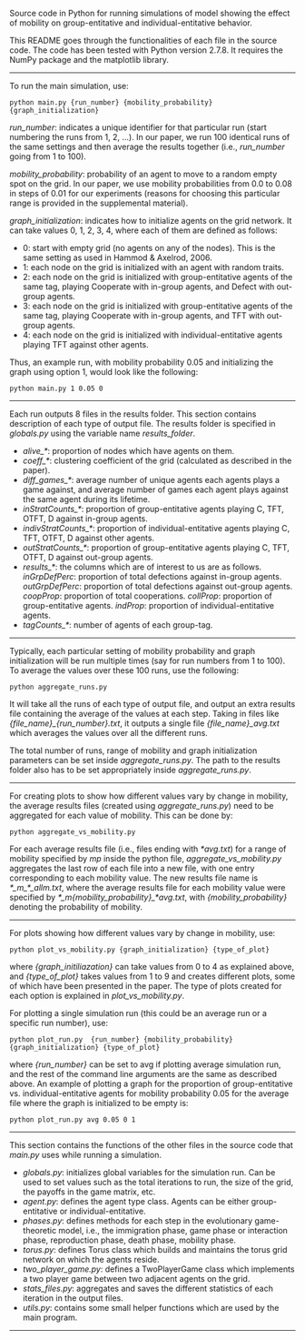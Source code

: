 Source code in Python for running simulations of model showing the effect of mobility on group-entitative and individual-entitative behavior.

This README goes through the functionalities of each file in the source code. The code has been tested with Python version 2.7.8. It requires the NumPy package and the matplotlib library.

-------------------------------------------------------------------

To run the main simulation, use:

	python main.py {run_number} {mobility_probability} {graph_initialization}
	
*run_number*: indicates a unique identifier for that particular run (start numbering the runs from 1, 2, ...). In our paper, we run 100 identical runs of the same settings and then average the results together (i.e., *run_number* going from 1 to 100).

*mobility_probability*: probability of an agent to move to a random empty spot on the grid. In our paper, we use mobility probabilities from 0.0 to 0.08 in steps of 0.01 for our experiments (reasons for choosing this particular range is provided in the supplemental material).

*graph_initialization*: indicates how to initialize agents on the grid network. It can take values 0, 1, 2, 3, 4, where each of them are defined as follows:

- 0: start with empty grid (no agents on any of the nodes). This is the same setting as used in Hammod & Axelrod, 2006.
- 1: each node on the grid is initialized with an agent with random traits.
- 2: each node on the grid is initialized with group-entitative agents of the same tag, playing Cooperate with in-group agents, and Defect with out-group agents.
- 3: each node on the grid is initialized with group-entitative agents of the same tag, playing Cooperate with in-group agents, and TFT with out-group agents.
- 4: each node on the grid is initialized with individual-entitative agents playing TFT against other agents.

Thus, an example run, with mobility probability 0.05 and initializing the graph using option 1, would look like the following:

	python main.py 1 0.05 0

-------------------------------------------------------------------

Each run outputs 8 files in the results folder. This section contains description of each type of output file. The results folder is specified in *globals.py* using the variable name *results_folder*.

- *alive_\**: proportion of nodes which have agents on them.
- *coeff_\**: clustering coefficient of the grid (calculated as described in the paper).
- *diff_games_\**: average number of unique agents each agents plays a game against, and average number of games each agent plays against the same agent during its lifetime.
- *inStratCounts_\**: proportion of group-entitative agents playing C, TFT, OTFT, D against in-group agents.
- *indivStratCounts_\**: proportion of individual-entitative agents playing C, TFT, OTFT, D against other agents.
- *outStratCounts_\**: proportion of group-entitative agents playing C, TFT, OTFT, D against out-group agents.
- *results_\**: the columns which are of interest to us are as follows. *inGrpDefPerc*: proportion of total defections against in-group agents. *outGrpDefPerc*: proportion of total defections against out-group agents. *coopProp*: proportion of total cooperations. *collProp*: proportion of group-entitative agents. *indProp*: proportion of individual-entitative agents.
- *tagCounts_\**: number of agents of each group-tag.

-------------------------------------------------------------------

Typically, each particular setting of mobility probability and graph initialization will be run multiple times (say for run numbers from 1 to 100). To average the values over these 100 runs, use the following:

	python aggregate_runs.py
	
It will take all the runs of each type of output file, and output an extra results file containing the average of the values at each step. Taking in files like *{file_name}\_{run_number}.txt*, it outputs a single file *{file_name}\_avg.txt* which averages the values over all the different runs.

The total number of runs, range of mobility and graph initialization parameters can be set inside *aggregate_runs.py*. The path to the results folder also has to be set appropriately inside *aggregate_runs.py*.

-------------------------------------------------------------------

For creating plots to show how different values vary by change in mobility, the average results files (created using *aggregate_runs.py*) need to be aggregated for each value of mobility. This can be done by:

	python aggregate_vs_mobility.py

For each average results file (i.e., files ending with *\*avg.txt*) for a range of mobility specified by *mp* inside the python file, *aggregate_vs_mobility.py* aggregates the last row of each file into a new file, with one entry corresponding to each mobility value. The new results file name is *\*\_m\_\*_allm.txt*, where the average results file for each mobility value were specified by *\*\_m{mobility_probability}\_\*avg.txt*, with *{mobility_probability}* denoting the probability of mobility.

-------------------------------------------------------------------

For plots showing how different values vary by change in mobility, use:

	python plot_vs_mobility.py {graph_initialization} {type_of_plot}

where *{graph_initiliazation}* can take values from 0 to 4 as explained above, and *{type_of_plot}* takes values from 1 to 9 and creates different plots, some of which have been presented in the paper. The type of plots created for each option is explained in *plot_vs_mobility.py*.

For plotting a single simulation run (this could be an average run or a specific run number), use:

	python plot_run.py  {run_number} {mobility_probability} {graph_initialization} {type_of_plot}
	
where *{run_number}* can be set to avg if plotting average simulation run, and the rest of the command line arguments are the same as described above. An example of plotting a graph for the proportion of group-entitative vs. individual-entitative agents for mobility probability 0.05 for the average file where the graph is initialized to be empty is:

	python plot_run.py avg 0.05 0 1


-------------------------------------------------------------------

This section contains the functions of the other files in the source code that *main.py* uses while running a simulation.

- *globals.py*: initializes global variables for the simulation run. Can be used to set values such as the total iterations to run, the size of the grid, the payoffs in the game matrix, etc.
- *agent.py*: defines the agent type class. Agents can be either group-entitative or individual-entitative.
- *phases.py*: defines methods for each step in the evolutionary game-theoretic model, i.e., the immigration phase, game phase or interaction phase, reproduction phase, death phase, mobility phase.
- *torus.py*: defines Torus class which builds and maintains the torus grid network on which the agents reside.
- *two_player_game.py*: defines a TwoPlayerGame class which implements a two player game between two adjacent agents on the grid.
- *stats_files.py*: aggregates and saves the different statistics of each iteration in the output files.
- *utils.py*: contains some small helper functions which are used by the main program.

-------------------------------------------------------------------